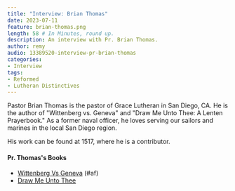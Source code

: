 ```yaml
---
title: "Interview: Brian Thomas"
date: 2023-07-11
feature: brian-thomas.png
length: 58 # In Minutes, round up.
description: An interview with Pr. Brian Thomas.
author: remy
audio: 13389520-interview-pr-brian-thomas
categories:
- Interview
tags: 
- Reformed
- Lutheran Distinctives
---
```


Pastor Brian Thomas is the pastor of Grace Lutheran in San Diego, CA. He is the author of "Wittenberg vs. Geneva" and "Draw Me Unto Thee: A Lenten Prayerbook." As a former naval officer, he loves serving our sailors and marines in the local San Diego region.

His work can be found at 1517, where he is a contributor.

#### Pr. Thomas's Books

* [Wittenberg Vs Geneva](https://amzn.to/3CFv7Y2) (#af)
* [Draw Me Unto Thee](https://www.barnesandnoble.com/w/draw-me-unto-thee-brian-thomas/1127811433)